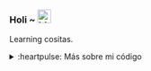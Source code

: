### Holi ~ <img src="https://user-images.githubusercontent.com/1303154/88677602-1635ba80-d120-11ea-84d8-d263ba5fc3c0.gif" width="24px" alt="hi">

Learning cositas.

<details>
  
<summary>:heartpulse: Más sobre mi código</summary>
  
<br>

![Top langs](https://github-readme-stats.vercel.app/api/top-langs/?username=estibalizmartin&theme=omni&show_icons=true&layout=compact&hide=css,html)

![Esti's GitHub stats](https://github-readme-stats.vercel.app/api?username=estibalizmartin&theme=omni&show_icons=true)
  
</details>
